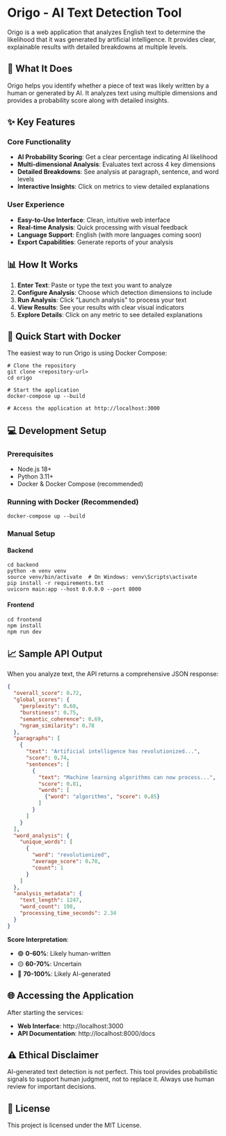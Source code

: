 # Origo - AI Text Detection Tool

Origo is a web application that analyzes English text to determine the likelihood that it was generated by artificial intelligence. It provides clear, explainable results with detailed breakdowns at multiple levels.

## 🎯 What It Does

Origo helps you identify whether a piece of text was likely written by a human or generated by AI. It analyzes text using multiple dimensions and provides a probability score along with detailed insights.

## ✨ Key Features

### Core Functionality
- **AI Probability Scoring**: Get a clear percentage indicating AI likelihood
- **Multi-dimensional Analysis**: Evaluates text across 4 key dimensions
- **Detailed Breakdowns**: See analysis at paragraph, sentence, and word levels
- **Interactive Insights**: Click on metrics to view detailed explanations

### User Experience
- **Easy-to-Use Interface**: Clean, intuitive web interface
- **Real-time Analysis**: Quick processing with visual feedback
- **Language Support**: English (with more languages coming soon)
- **Export Capabilities**: Generate reports of your analysis

## 📊 How It Works

1. **Enter Text**: Paste or type the text you want to analyze
2. **Configure Analysis**: Choose which detection dimensions to include
3. **Run Analysis**: Click "Launch analysis" to process your text
4. **View Results**: See your results with clear visual indicators
5. **Explore Details**: Click on any metric to see detailed explanations

## 🚀 Quick Start with Docker

The easiest way to run Origo is using Docker Compose:

```
# Clone the repository
git clone <repository-url>
cd origo

# Start the application
docker-compose up --build

# Access the application at http://localhost:3000
```

## 💻 Development Setup

### Prerequisites
- Node.js 18+
- Python 3.11+
- Docker & Docker Compose (recommended)

### Running with Docker (Recommended)
```
docker-compose up --build
```

### Manual Setup

#### Backend
```
cd backend
python -m venv venv
source venv/bin/activate  # On Windows: venv\Scripts\activate
pip install -r requirements.txt
uvicorn main:app --host 0.0.0.0 --port 8000
```

#### Frontend
```
cd frontend
npm install
npm run dev
```

## 📈 Sample API Output

When you analyze text, the API returns a comprehensive JSON response:

```json
{
  "overall_score": 0.72,
  "global_scores": {
    "perplexity": 0.68,
    "burstiness": 0.75,
    "semantic_coherence": 0.69,
    "ngram_similarity": 0.78
  },
  "paragraphs": [
    {
      "text": "Artificial intelligence has revolutionized...",
      "score": 0.74,
      "sentences": [
        {
          "text": "Machine learning algorithms can now process...",
          "score": 0.81,
          "words": [
            {"word": "algorithms", "score": 0.85}
          ]
        }
      ]
    }
  ],
  "word_analysis": {
    "unique_words": [
      {
        "word": "revolutionized",
        "average_score": 0.78,
        "count": 1
      }
    ]
  },
  "analysis_metadata": {
    "text_length": 1247,
    "word_count": 198,
    "processing_time_seconds": 2.34
  }
}
```

**Score Interpretation**:
- 🟢 **0-60%**: Likely human-written
- 🟡 **60-70%**: Uncertain
- 🔴 **70-100%**: Likely AI-generated

## 🌐 Accessing the Application

After starting the services:
- **Web Interface**: http://localhost:3000
- **API Documentation**: http://localhost:8000/docs

## ⚠️ Ethical Disclaimer

AI-generated text detection is not perfect. This tool provides probabilistic signals to support human judgment, not to replace it. Always use human review for important decisions.

## 📄 License

This project is licensed under the MIT License.
